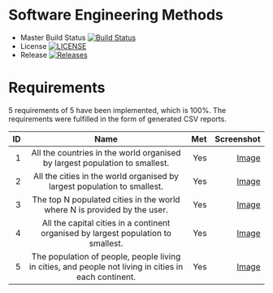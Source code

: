 # Software Engineering Methods

- Master Build Status [![Build Status](https://app.travis-ci.com/BinsaleemAbdulelah/SET08803.svg?branch=main)](https://app.travis-ci.com/github/BinsaleemAbdulelah/SET08803)
- License [![LICENSE](https://img.shields.io/github/license/BinsaleemAbdulelah/SET08803.svg?style=flat-square)](https://github.com/BinsaleemAbdulelah/SET08803/blob/master/LICENSE)
- Release [![Releases](https://img.shields.io/github/release/BinsaleemAbdulelah/SET08803/all.svg?style=flat-square)](https://github.com/BinsaleemAbdulelah/SET08803/releases)

# Requirements

5 requirements of 5 have been implemented, which is 100%.
The requirements were fulfilled in the form of generated CSV reports.

| ID  | Name           | Met  | Screenshot  |
| ---:|:-------------------------------------------------------------------------------------------------------:| ---:|-----------------------------:|
| 1   | All the countries in the world organised by largest population to smallest.                             | Yes | [Image](/screenshots/country_reports/all-the-countries-in-the-world-organised-by-largest-population-to-smallest.jpg)  |
| 2   | All the cities in the world organised by largest population to smallest.                                | Yes | [Image](/screenshots/city_reports/all-the-cities-in-the-world-organised-by-largest-population-to-smallest.jpg)  |
| 3  | The top N populated cities in the world where N is provided by the user.                                 | Yes | [Image](/screenshots/city_reports/the-top-n-populated-cities-in-the-world-where-n-is-provided-by-the-user.jpg) |
| 4  | All the capital cities in a continent organised by largest population to smallest.                       | Yes | [Image](/screenshots/capital_city_reports/all-the-capital-cities-in-a-continent-organised-by-largest-population-to-smallest.jpg) |
| 5  | The population of people, people living in cities, and people not living in cities in each continent.    | Yes | [Image](/screenshots/population_reports/the-population-of-people-people-living-in-cities-and-people-not-living-in-cities-in-each-continent.jpg)

